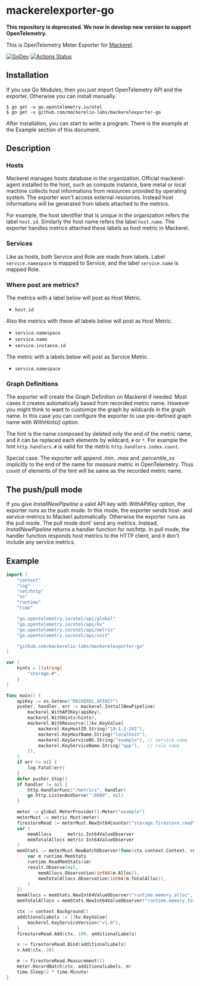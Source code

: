 # mackerelexporter-go

**This repository is deprecated. We now in develop new version to support OpenTelemetry.**

This is OpenTelemetry Meter Exporter for [Mackerel](https://mackerel.io/).

[![GoDev][godev-image]][godev-url]
[![Actions Status][actions-image]][actions-url]

## Installation

If you use Go Modules, then you just import OpenTelemetry API and the exporter.  Otherwise you can install manually.

```console
$ go get -u go.opentelemetry.io/otel
$ go get -u github.com/mackerelio-labs/mackerelexporter-go
```

After installation, you can start to write a program. There is the example at the Example section of this document.

## Description

### Hosts
Mackerel manages hosts database in the organization. Official mackerel-agent installed to the host, such as compute instance, bare metal or local machine collects host informations from resources provided by operating system. The exporter won't access external resources. Instead host informations will be generated from labels attached to the metrics.

For example, the host identifier that is unique in the organization refers the label `host.id`. Similarly the host name refers the label `host.name`. The exporter handles metrics attached these labels as host metric in Mackerel.

### Services
Like as hosts, both Service and Role are made from labels. Label `service.namespace` is mapped to Service, and the label `service.name` is mapped Role.

### Where post are metrics?
The metrics with a label below will post as Host Metric.

- `host.id`

Also the metrics with these all labels below will post as Host Metric.

- `service.namespace`
- `service.name`
- `service.instance.id`

The metric with a labels below will post as Service Metric.

- `service.namespace`

### Graph Definitions
The exporter will create the Graph Definition on Mackerel if needed. Most cases it creates automatically based from recorded metric name. However you might think to want to customize the graph by wildcards in the graph name. In this case you can configure the exporter to use pre-defined graph name with *WithHints()* option.

The hint is the name composed by deleted only the end of the metric name, and it can be replaced each elements by wildcard, `#` or `*`. For example the hint `http.handlers.#` is valid for the metric `http.handlers.index.count`.

Special case. The exporter will append *.min*, *.max* and *.percentile_xx* implicitly to the end of the name for *measure* metric in OpenTelemetry. Thus count of elements of the hint will be same as the recorded metric name.

## The push/pull mode

If you give *InstallNewPipeline* a valid API key with *WithAPIKey* option, the exporter runs as the push mode. In this mode, the exporter sends host- and service-metrics to Mackerl automatically. Otherwise the exporter runs as the pull mode. The pull mode dont' send any metrics. Instead, *InstallNewPipeline* returns a handler function for *net/http*. In pull mode, the handler function responds host metrics to the HTTP client, and it don't include any service metrics.

## Example

```go
import (
	"context"
	"log"
	"net/http"
	"os"
	"runtime"
	"time"

	"go.opentelemetry.io/otel/api/global"
	"go.opentelemetry.io/otel/api/kv"
	"go.opentelemetry.io/otel/api/metric"
	"go.opentelemetry.io/otel/api/unit"

	"github.com/mackerelio-labs/mackerelexporter-go"
)

var (
	hints = []string{
		"storage.#",
	}
)

func main() {
	apiKey := os.Getenv("MACKEREL_APIKEY")
	pusher, handler, err := mackerel.InstallNewPipeline(
		mackerel.WithAPIKey(apiKey),
		mackerel.WithHints(hints),
		mackerel.WithResource([]kv.KeyValue{
			mackerel.KeyHostID.String("10-1-2-241"),
			mackerel.KeyHostName.String("localhost"),
			mackerel.KeyServiceNS.String("example"), // service name
			mackerel.KeyServiceName.String("app"),   // role name
		}),
	)
	if err != nil {
		log.Fatal(err)
	}
	defer pusher.Stop()
	if handler != nil {
		http.HandlerFunc("/metrics", handler)
		go http.ListenAndServe(":8080", nil)
	}

	meter := global.MeterProvider().Meter("example")
	meterMust := metric.Must(meter)
	firestoreRead := meterMust.NewInt64Counter("storage.firestore.read")
	var (
		memAllocs      metric.Int64ValueObserver
		memTotalAllocs metric.Int64ValueObserver
	)
	memStats := meterMust.NewBatchObserver(func(ctx context.Context, result metric.BatchObserverResult) {
		var m runtime.MemStats
		runtime.ReadMemStats(&m)
		result.Observe(nil,
			memAllocs.Observation(int64(m.Alloc)),
			memTotalAllocs.Observation(int64(m.TotalAlloc)),
		)
	})
	memAllocs = memStats.NewInt64ValueObserver("runtime.memory.alloc", metric.WithUnit(unit.Bytes))
	memTotalAllocs = memStats.NewInt64ValueObserver("runtime.memory.total_alloc", metric.WithUnit(unit.Bytes))

	ctx := context.Background()
	additionalLabels := []kv.KeyValue{
		mackerel.KeyServiceVersion("v1.0"),
	}
	firestoreRead.Add(ctx, 100, additionalLabels)

	v := firestoreRead.Bind(additionalLabels)
	v.Add(ctx, 20)

	m := firestoreRead.Measurement(1)
	meter.RecordBatch(ctx, additionalLabels, m)
	time.Sleep(2 * time.Minute)
}
```

[godev-image]: https://img.shields.io/badge/go.dev-reference-007d9c?logo=go&logoColor=white&style=flat-square
[godev-url]: https://pkg.go.dev/github.com/mackerelio-labs/mackerelexporter-go
[actions-image]: https://github.com/mackerelio-labs/mackerelexporter-go/workflows/ci/badge.svg
[actions-url]: https://github.com/mackerelio-labs/mackerelexporter-go/actions

